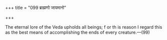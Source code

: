 +++
title = "099 ब्राह्मणो जायमानो"

+++

The eternal lore of the Veda upholds all beings; f or th is reason I regard this as the best means of accomplishing the ends of every creature.—(99)